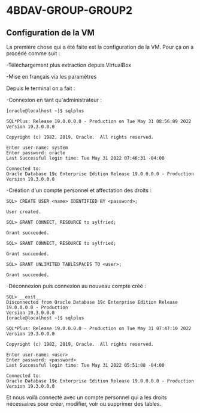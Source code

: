 # 4BDAV-GROUP-GROUP2

## Configuration de la VM

La première chose qui a été faite est la configuration de la VM. Pour ça on a procédé comme suit :

-Téléchargement plus extraction depuis VirtualBox

-Mise en français via les paramètres

Depuis le terminal on a fait :

-Connexion en tant qu'administrateur :

    [oracle@localhost ~]$ sqlplus

    SQL*Plus: Release 19.0.0.0.0 - Production on Tue May 31 08:56:09 2022
    Version 19.3.0.0.0

    Copyright (c) 1982, 2019, Oracle.  All rights reserved.

    Enter user-name: system
    Enter password: oracle
    Last Successful login time: Tue May 31 2022 07:46:31 -04:00

    Connected to:
    Oracle Database 19c Enterprise Edition Release 19.0.0.0.0 - Production
    Version 19.3.0.0.0

-Création d'un compte personnel et affectation des droits :

    SQL> CREATE USER <name> IDENTIFIED BY <password>;

    User created.

    SQL> GRANT CONNECT, RESOURCE to sylfried;

    Grant succeeded.

    SQL> GRANT CONNECT, RESOURCE to sylfried;

    Grant succeeded.

    SQL> GRANT UNLIMITED TABLESPACES TO <user>;

    Grant succeeded.

-Déconnexion puis connexion au nouveau compte créé :

    SQL> __exit__
    Disconnected from Oracle Database 19c Enterprise Edition Release 19.0.0.0.0 - Production
    Version 19.3.0.0.0
    [oracle@localhost ~]$ sqlplus

    SQL*Plus: Release 19.0.0.0.0 - Production on Tue May 31 07:47:10 2022
    Version 19.3.0.0.0

    Copyright (c) 1982, 2019, Oracle.  All rights reserved.

    Enter user-name: <user>
    Enter password: <password>
    Last Successful login time: Tue May 31 2022 05:51:08 -04:00

    Connected to:
    Oracle Database 19c Enterprise Edition Release 19.0.0.0.0 - Production
    Version 19.3.0.0.0

Et nous voilà connecté avec un compte personnel qui a les droits nécessaires pour créer, modifier, voir ou supprimer des tables.
